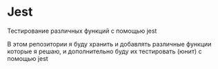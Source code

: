 # Jest
Тестирование различных функций с помощью jest

В этом репозитории я буду хранить и добавлять различные функции которые я решаю, и дополнительно буду их тестировать (юнит) с помощью jest
